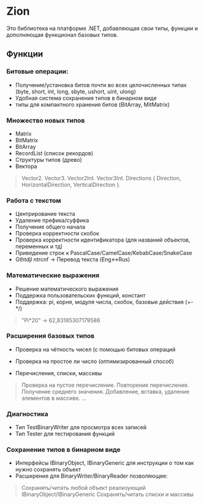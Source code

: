 # Zion

Это библиотека на платформе .NET, добавляющая свои типы, функции и дополняющая функционал базовых типов.

## Функции

### Битовые операции:
* Получение/установка битов почти во всех целочисленных типах (byte, short, int, long, sbyte, ushort, uint, ulong)
* Удобная система сохранения типов в бинарном виде
* типы для компактного хранения битов (BitArray, MitMatrix)

### Множество новых типов
* Matrix<T>
* BitMatrix
* BitArray
* RecordList<T> (список рекордов)
* Структуры типов (древо)
* Вектора
 > Vector2.
 > Vector3.
 > Vector2Int.
 > Vector3Int.
 > Directions { Direction, HorizontalDirection, VerticalDirection }.

### Работа с текстом
* Центрирование текста
* Удаление префика/суффика
* Получение общего начала
* Проверка корректности скобок
* Проверка корректности идентификатора (для названий объектов, переменных и тд)
* Приведение строк к PascalCase/CamelCase/KebabCase/SnakeCase
* Gthtdjl ntrcnf -> Перевод текста (Eng<->Rus)

### Математические выражения
* Решение математического выражения
* Поддержка пользовательских функций, констант
* Поддержка: pi, корня, модуля числа, скобок, базовые действия (+-*/)
 > "Pi*20" -> 62,83185307179586

### Расширения базовых типов
* Проверка на чётность чисел (с помощью битовых операций
* Проверка на простое ли число (оптимизированный способ)

* Перечисления, списки, массивы
> Проверка на пустое перечисление.
> Повторение перечисления.
> Получение среднего значения.
> Добавление, вставка, удаление элементов в массиве.
> ...

### Диагностика
* Тип TestBinaryWriter для просмотра всех записей
* Тип Tester для тестирования функций

### Сохранение типов в бинарном виде
* Интерфейсы IBinaryObject, IBinaryGeneric для инструкции о том как нужно сохранять объект
* Расширение для BinaryWriter/BinaryReader позволяющее:
 > Сохранять/читать любой объект реализующий IBinaryObject/IBinaryGeneric
 > Сохранять/читать списки и массивы
